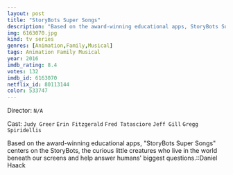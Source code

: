 ```yaml
---
layout: post
title: "StoryBots Super Songs"
description: "Based on the award-winning educational apps, StoryBots Super Songs centers on the StoryBots, the curious little creatures who live in the world beneath our screens and help answer humans' biggest questions.::Daniel Haack.."
img: 6163070.jpg
kind: tv series
genres: [Animation,Family,Musical]
tags: Animation Family Musical 
year: 2016
imdb_rating: 8.4
votes: 132
imdb_id: 6163070
netflix_id: 80113144
color: 533747
---
```

Director: `N/A`  

Cast: `Judy Greer` `Erin Fitzgerald` `Fred Tatasciore` `Jeff Gill` `Gregg Spiridellis` 

Based on the award-winning educational apps, "StoryBots Super Songs" centers on the StoryBots, the curious little creatures who live in the world beneath our screens and help answer humans' biggest questions.::Daniel Haack